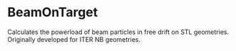 # BeamOnTarget
Calculates the powerload of beam particles in free drift on STL geometries. Originally developed for ITER NB geometries.
